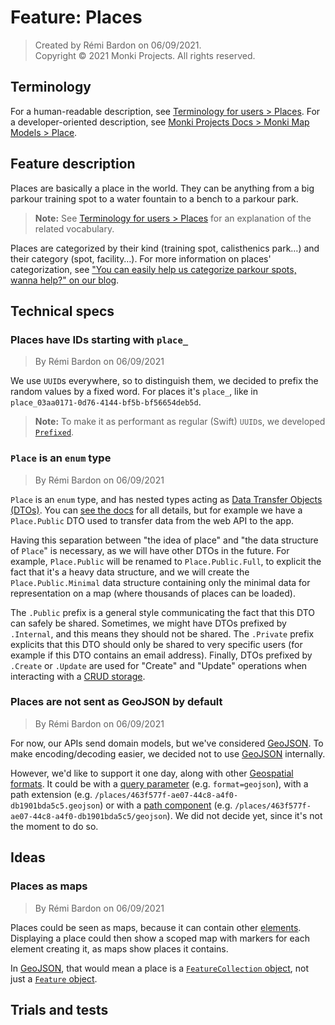 # Feature: Places

> Created by Rémi Bardon on 06/09/2021.  
> Copyright © 2021 Monki Projects. All rights reserved.

## Terminology

For a human-readable description, see [Terminology for users > Places](./terminology-for-users.md#places).
For a developer-oriented description,
see [Monki Projects Docs > Monki Map Models > Place](https://docs.monkiprojects.com/monki-projects-model-swift/monki-map-model/Place/).

## Feature description

Places are basically a place in the world. They can be anything from a big parkour training spot
to a water fountain to a bench to a parkour park.

> **Note:** See [Terminology for users > Places](./terminology-for-users.md#places) for an explanation
> of the related vocabulary.

Places are categorized by their kind (training spot, calisthenics park…)
and their category (spot, facility…). For more information on places' categorization,
see ["You can easily help us categorize parkour spots, wanna help?" on our blog](https://monkiprojects.com/blog/help-us-categorize-parkour-spots/).

## Technical specs

### Places have IDs starting with `place_`

> By Rémi Bardon on 06/09/2021

We use `UUID`s everywhere, so to distinguish them, we decided to prefix the random values
by a fixed word.
For places it's `place_`, like in `place_03aa0171-0d76-4144-bf5b-bf56654deb5d`.

> **Note:** To make it as performant as regular (Swift) `UUID`s,
> we developed [`Prefixed`](https://github.com/RemiBardon/swift-prefixed-type).

### `Place` is an `enum` type

> By Rémi Bardon on 06/09/2021

`Place` is an `enum` type, and has nested types acting as
[Data Transfer Objects (DTOs)](https://en.wikipedia.org/wiki/Data_transfer_object).
You can [see the docs](https://docs.monkiprojects.com/monki-projects-model-swift/monki-map-model/Place/)
for all details, but for example we have a `Place.Public` DTO used to transfer data
from the web API to the app.

Having this separation between "the idea of place" and "the data structure of `Place`" is necessary,
as we will have other DTOs in the future.
For example, `Place.Public` will be renamed to `Place.Public.Full`,
to explicit the fact that it's a heavy data structure,
and we will create the `Place.Public.Minimal` data structure containing only the minimal data
for representation on a map (where thousands of places can be loaded).

The `.Public` prefix is a general style <!-- TODO: Insert link to doc page here -->
communicating the fact that this DTO can safely be shared.
Sometimes, we might have DTOs prefixed by `.Internal`, and this means they should not be shared.
The `.Private` prefix explicits that this DTO should only be shared to very specific users
(for example if this DTO contains an email address).
Finally, DTOs prefixed by `.Create` or `.Update` are used for "Create" and "Update" operations
when interacting with a [CRUD storage](https://en.wikipedia.org/wiki/Create,_read,_update_and_delete).

### Places are not sent as GeoJSON by default

> By Rémi Bardon on 06/09/2021

For now, our APIs send domain models, but we've considered [GeoJSON].
To make encoding/decoding easier, we decided not to use [GeoJSON] internally.

However, we'd like to support it one day, along with other
[Geospatial formats](https://gisgeography.com/gis-formats/).
It could be
with a [query parameter](https://en.wikipedia.org/wiki/Query_string) (e.g. `format=geojson`),
with a path extension (e.g. `/places/463f577f-ae07-44c8-a4f0-db1901bda5c5.geojson`)
or with a [path component](https://datatracker.ietf.org/doc/html/rfc2396#section-3.3)
(e.g. `/places/463f577f-ae07-44c8-a4f0-db1901bda5c5/geojson`).
We did not decide yet, since it's not the moment to do so.

## Ideas

### Places as maps

> By Rémi Bardon on 06/09/2021

Places could be seen as maps, because it can contain other [elements](./terminology-for-users.md#place-elements).
Displaying a place could then show a scoped map with markers for each element creating it,
as maps show places it contains.

In [GeoJSON], that would mean a place is
a [`FeatureCollection` object](https://datatracker.ietf.org/doc/html/rfc7946#section-3.3),
not just a [`Feature` object](https://datatracker.ietf.org/doc/html/rfc7946#section-3.2).

## Trials and tests

<!-- TODO -->

[GeoJSON]: https://geojson.org
